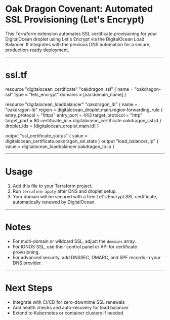 # Oak Dragon Covenant: Automated SSL Provisioning (Let's Encrypt)

This Terraform extension automates SSL certificate provisioning for your DigitalOcean droplet using Let's Encrypt via the DigitalOcean Load Balancer. It integrates with the previous DNS automation for a secure, production-ready deployment.

---

# ssl.tf

resource "digitalocean_certificate" "oakdragon_ssl" {
  name       = "oakdragon-ssl"
  type       = "lets_encrypt"
  domains    = [var.domain_name]
}

resource "digitalocean_loadbalancer" "oakdragon_lb" {
  name      = "oakdragon-lb"
  region    = digitalocean_droplet.main.region
  forwarding_rule {
    entry_protocol  = "https"
    entry_port      = 443
    target_protocol = "http"
    target_port     = 80
    certificate_id  = digitalocean_certificate.oakdragon_ssl.id
  }
  droplet_ids = [digitalocean_droplet.main.id]
}

output "ssl_certificate_status" {
  value = digitalocean_certificate.oakdragon_ssl.state
}
output "load_balancer_ip" {
  value = digitalocean_loadbalancer.oakdragon_lb.ip
}

---

# Usage
1. Add this file to your Terraform project.
2. Run `terraform apply` after DNS and droplet setup.
3. Your domain will be secured with a free Let's Encrypt SSL certificate, automatically renewed by DigitalOcean.

---

# Notes
- For multi-domain or wildcard SSL, adjust the `domains` array.
- For IONOS SSL, use their control panel or API for certificate provisioning.
- For advanced security, add DNSSEC, DMARC, and SPF records in your DNS provider.

---

# Next Steps
- Integrate with CI/CD for zero-downtime SSL renewals
- Add health checks and auto-recovery for load balancer
- Extend to Kubernetes or container clusters if needed
